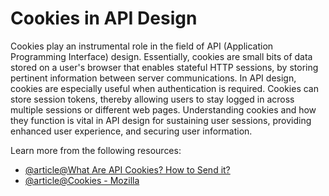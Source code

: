# Cookies in API Design

Cookies play an instrumental role in the field of API (Application Programming Interface) design. Essentially, cookies are small bits of data stored on a user's browser that enables stateful HTTP sessions, by storing pertinent information between server communications. In API design, cookies are especially useful when authentication is required. Cookies can store session tokens, thereby allowing users to stay logged in across multiple sessions or different web pages. Understanding cookies and how they function is vital in API design for sustaining user sessions, providing enhanced user experience, and securing user information.

Learn more from the following resources:

- [@article@What Are API Cookies? How to Send it?](https://apidog.com/articles/what-are-api-cookies/)
- [@article@Cookies - Mozilla](https://developer.mozilla.org/en-US/docs/Mozilla/Add-ons/WebExtensions/API/cookies)
